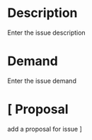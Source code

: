Description
===========

Enter the issue description

Demand
======

Enter the issue demand

[
  Proposal
  ========

  add a proposal for issue
]
